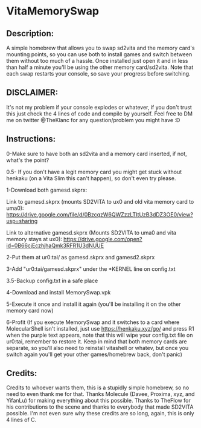 # VitaMemorySwap

## Description:

A simple homebrew that allows you to swap sd2vita and the memory card's mounting points, so you can use both to install games and switch between them without too much of a hassle.
Once installed just open it and in less than half a minute you'll be using the other memory card/sd2vita. Note that each swap restarts your console, so save your progress before switching.

## DISCLAIMER:

It's not my problem if your console explodes or whatever, if you don't trust this just check the 4 lines of code and compile by yourself.
Feel free to DM me on twitter @TheKlanc for any question/problem you might have :D

## Instructions:

0-Make sure to have both an sd2vita and a memory card inserted, if not, what's the point?

0.5- If you don't have a legit memory card you might get stuck without henkaku (on a Vita Slim this can't happen), so don't even try please.

1-Download both gamesd.skprx:

Link to gamesd.skprx (mounts SD2VITA to ux0 and old vita memory card to uma0):
https://drive.google.com/file/d/0BzcqzW6QWZzzLTItUzB3dDZ3OE0/view?usp=sharing

Link to alternative gamesd.skprx (Mounts SD2VITA to uma0 and vita memory stays at ux0):
https://drive.google.com/open?id=0B66cjEczhjhaQmk3RFR1U3dNUUE

2-Put them at ur0:tai/ as gamesd.skprx and gamesd2.skprx

3-Add "ur0:tai/gamesd.skprx" under the *KERNEL line on config.txt

3.5-Backup config.txt in a safe place

4-Download and install MemorySwap.vpk

5-Execute it once and install it again (you'll be installing it on the other memory card now)

6-Profit (If you execute MemorySwap and it switches to a card where MolecularShell isn't installed, just use https://henkaku.xyz/go/ and press R1 when the purple text appears, note that this will wipe your config.txt file on ur0:tai, remember to restore it. Keep in mind that both memory cards are separate, so you'll also need to reinstall vitashell or whatev, but once you switch again you'll get your other games/homebrew back, don't panic)

## Credits:

Credits to whoever wants them, this is a stupidly simple homebrew, so no need to even thank me for that. Thanks Molecule (Davee, Proxima, xyz, and YifanLu) for making everything about this possible. Thanks to TheFlow for his contributions to the scene and thanks to everybody that made SD2VITA possible. I'm not even sure why these credits are so long, again, this is only 4 lines of C.
